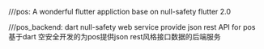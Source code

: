 ///pos:  A wonderful flutter appliction base on null-safety flutter 2.0

///pos_backend: dart null-safety web service provide json rest API for pos 基于dart 空安全开发的为pos提供json rest风格接口数据的后端服务
